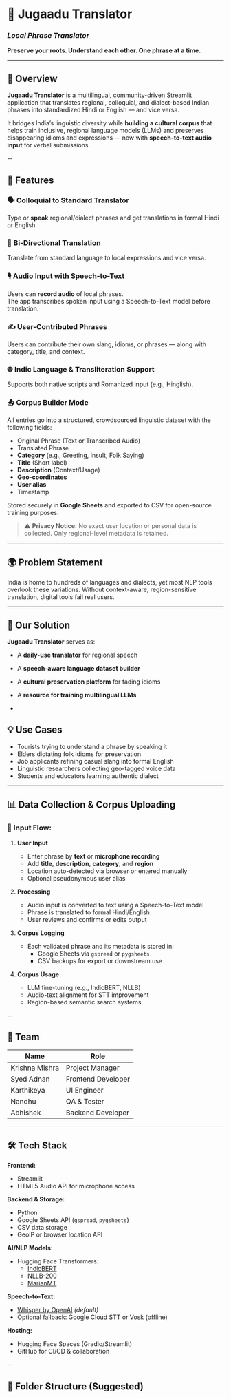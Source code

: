 # 🧠 Jugaadu Translator  
### *Local Phrase Translator*  
**Preserve your roots. Understand each other. One phrase at a time.**

---

## 📌 Overview

**Jugaadu Translator** is a multilingual, community-driven Streamlit application that translates regional, colloquial, and dialect-based Indian phrases into standardized Hindi or English — and vice versa.

It bridges India’s linguistic diversity while **building a cultural corpus** that helps train inclusive, regional language models (LLMs) and preserves disappearing idioms and expressions — now with **speech-to-text audio input** for verbal submissions.

--

## 🚀 Features

### 🗣️ Colloquial to Standard Translator  
Type or **speak** regional/dialect phrases and get translations in formal Hindi or English.

### 🔁 Bi-Directional Translation  
Translate from standard language to local expressions and vice versa.

### 🎙️ Audio Input with Speech-to-Text  
Users can **record audio** of local phrases.  
The app transcribes spoken input using a Speech-to-Text model before translation.

### ✍️ User-Contributed Phrases  
Users can contribute their own slang, idioms, or phrases — along with category, title, and context.

### 🌐 Indic Language & Transliteration Support  
Supports both native scripts and Romanized input (e.g., Hinglish).

### 📤 Corpus Builder Mode  
All entries go into a structured, crowdsourced linguistic dataset with the following fields:
- Original Phrase (Text or Transcribed Audio)  
- Translated Phrase  
- **Category** (e.g., Greeting, Insult, Folk Saying)  
- **Title** (Short label)  
- **Description** (Context/Usage)  
- **Geo-coordinates**  
- **User alias**  
- Timestamp  

Stored securely in **Google Sheets** and exported to CSV for open-source training purposes.

> ⚠️ **Privacy Notice:** No exact user location or personal data is collected. Only regional-level metadata is retained.

---

## 🌍 Problem Statement

India is home to hundreds of languages and dialects, yet most NLP tools overlook these variations. Without context-aware, region-sensitive translation, digital tools fail real users.

---

## 🧩 Our Solution

**Jugaadu Translator** serves as:

- A **daily-use translator** for regional speech  
- A **speech-aware language dataset builder**  
- A **cultural preservation platform** for fading idioms  
- A **resource for training multilingual LLMs**

-

## 💡 Use Cases

- Tourists trying to understand a phrase by speaking it  
- Elders dictating folk idioms for preservation  
- Job applicants refining casual slang into formal English  
- Linguistic researchers collecting geo-tagged voice data  
- Students and educators learning authentic dialect

---

## 📊 Data Collection & Corpus Uploading

### 🔄 Input Flow:

1. **User Input**  
   - Enter phrase by **text** or **microphone recording**  
   - Add **title**, **description**, **category**, and **region**  
   - Location auto-detected via browser or entered manually  
   - Optional pseudonymous user alias

2. **Processing**  
   - Audio input is converted to text using a Speech-to-Text model  
   - Phrase is translated to formal Hindi/English  
   - User reviews and confirms or edits output

3. **Corpus Logging**  
   - Each validated phrase and its metadata is stored in:
     - Google Sheets via `gspread` or `pygsheets`
     - CSV backups for export or downstream use

4. **Corpus Usage**  
   - LLM fine-tuning (e.g., IndicBERT, NLLB)  
   - Audio-text alignment for STT improvement  
   - Region-based semantic search systems

--

## 👥 Team

| Name           | Role                         |
|----------------|------------------------------|
| Krishna Mishra | Project Manager              |
| Syed Adnan     | Frontend Developer           |
| Karthikeya     | UI Engineer                  |
| Nandhu         | QA & Tester                  |
| Abhishek       | Backend Developer            |

---

## 🛠️ Tech Stack

**Frontend:**  
- Streamlit  
- HTML5 Audio API for microphone access

**Backend & Storage:**  
- Python  
- Google Sheets API (`gspread`, `pygsheets`)  
- CSV data storage  
- GeoIP or browser location API

**AI/NLP Models:**  
- Hugging Face Transformers:
  - [IndicBERT](https://huggingface.co/ai4bharat/indic-bert)  
  - [NLLB-200](https://huggingface.co/facebook/nllb-200-distilled-600M)  
  - [MarianMT](https://huggingface.co/Helsinki-NLP)

**Speech-to-Text:**  
- [Whisper by OpenAI](https://github.com/openai/whisper) *(default)*  
- Optional fallback: Google Cloud STT or Vosk (offline)

**Hosting:**  
- Hugging Face Spaces (Gradio/Streamlit)  
- GitHub for CI/CD & collaboration

--
## 📁 Folder Structure (Suggested)

